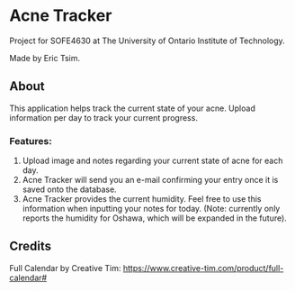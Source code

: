 # Acne Tracker

Project for SOFE4630 at The University of Ontario Institute of Technology.

Made by Eric Tsim.

## About

This application helps track the current state of your acne. Upload information per day to track your current progress.

### Features:
1. Upload image and notes regarding your current state of acne for each day.
2. Acne Tracker will send you an e-mail confirming your entry once it is saved onto the database.
3. Acne Tracker provides the current humidity. Feel free to use this information when inputting your notes for today. (Note: currently only reports the humidity for Oshawa, which will be expanded in the future).

## Credits
Full Calendar by Creative Tim: https://www.creative-tim.com/product/full-calendar#
